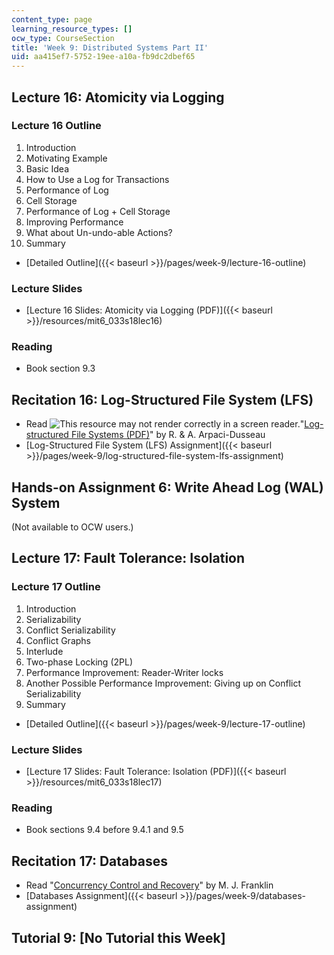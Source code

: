 ```yaml
---
content_type: page
learning_resource_types: []
ocw_type: CourseSection
title: 'Week 9: Distributed Systems Part II'
uid: aa415ef7-5752-19ee-a10a-fb9dc2dbef65
---
```


Lecture 16: Atomicity via Logging
---------------------------------

### Lecture 16 Outline

1.  Introduction
2.  Motivating Example
3.  Basic Idea
4.  How to Use a Log for Transactions
5.  Performance of Log
6.  Cell Storage
7.  Performance of Log + Cell Storage
8.  Improving Performance
9.  What about Un-undo-able Actions?
10.  Summary

*   [Detailed Outline]({{< baseurl >}}/pages/week-9/lecture-16-outline)

### Lecture Slides

*   [Lecture 16 Slides: Atomicity via Logging (PDF)]({{< baseurl >}}/resources/mit6_033s18lec16)

### Reading

*   Book section 9.3

Recitation 16: Log-Structured File System (LFS)
-----------------------------------------------

*   Read ![This resource may not render correctly in a screen reader.](/images/inacessible.gif)"[Log-structured File Systems (PDF)](http://pages.cs.wisc.edu/~remzi/OSTEP/file-lfs.pdf)" by R. & A. Arpaci-Dusseau
*   [Log-Structured File System (LFS) Assignment]({{< baseurl >}}/pages/week-9/log-structured-file-system-lfs-assignment)

Hands-on Assignment 6: Write Ahead Log (WAL) System
---------------------------------------------------

(Not available to OCW users.)

Lecture 17: Fault Tolerance: Isolation
--------------------------------------

### Lecture 17 Outline

1.  Introduction
2.  Serializability
3.  Conflict Serializability
4.  Conflict Graphs
5.  Interlude
6.  Two-phase Locking (2PL)
7.  Performance Improvement: Reader-Writer locks
8.  Another Possible Performance Improvement: Giving up on Conflict Serializability
9.  Summary

*   [Detailed Outline]({{< baseurl >}}/pages/week-9/lecture-17-outline)

### Lecture Slides

*   [Lecture 17 Slides: Fault Tolerance: Isolation (PDF)]({{< baseurl >}}/resources/mit6_033s18lec17)

### Reading

*   Book sections 9.4 before 9.4.1 and 9.5

Recitation 17: Databases
------------------------

*   Read "[Concurrency Control and Recovery](http://citeseerx.ist.psu.edu/viewdoc/summary?doi=10.1.1.38.1437)" by M. J. Franklin
*   [Databases Assignment]({{< baseurl >}}/pages/week-9/databases-assignment)

Tutorial 9: \[No Tutorial this Week\]
-------------------------------------